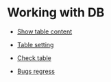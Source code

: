 # Working with DB

- [Show table content]( show/Show.md "c:run")
- [Table setting]( set/Set.md "c:run")
- [Check table]( check/Check.md "c:run")

- [Bugs regress]( bugs/Bugs.md "c:run")